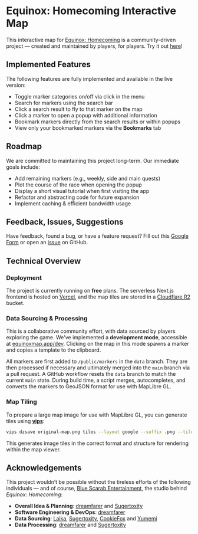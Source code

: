 # Equinox: Homecoming Interactive Map

This interactive map for [Equinox: Homecoming](https://store.steampowered.com/app/3258290/Equinox_Homecoming/) is a community-driven project — created and maintained by players, for players. Try it out [here](https://equinoxmap.app/)!

## Implemented Features

The following features are fully implemented and available in the live version:

- Toggle marker categories on/off via click in the menu
- Search for markers using the search bar
- Click a search result to fly to that marker on the map
- Click a marker to open a popup with additional information
- Bookmark markers directly from the search results or within popups
- View only your bookmarked markers via the **Bookmarks** tab

## Roadmap

We are committed to maintaining this project long-term. Our immediate goals include:

- Add remaining markers (e.g., weekly, side and main quests)
- Plot the course of the race when opening the popup
- Display a short visual tutorial when first visiting the app
- Refactor and abstracting code for future expansion
- Implement caching & efficient bandwidth usage

## Feedback, Issues, Suggestions

Have feedback, found a bug, or have a feature request? Fill out this [Google Form](https://docs.google.com/forms/d/e/1FAIpQLScLE-dfJ5pjGvxtdScB9KYc0hX9cZI7c1ba80hR33Ceieu2JA/viewform?usp=header) or open an [issue](https://github.com/dreamfarer/equinox-map/issues/new) on GitHub.

## Technical Overview

### Deployment

The project is currently running on **free** plans. The serverless Next.js frontend is hosted on [Vercel](https://vercel.com/), and the map tiles are stored in a [Cloudflare R2](https://www.cloudflare.com/en-gb/developer-platform/products/r2/) bucket.

### Data Sourcing & Processing

This is a collaborative community effort, with data sourced by players exploring the game.
We've implemented a **development mode**, accessible at [equinoxmap.app/dev](https://equinoxmap.app/dev). Clicking on the map in this mode spawns a marker and copies a template to the clipboard.

All markers are first added to `/public/markers` in the `data` branch. They are then processed if necessary and ultimately merged into the `main` branch via a pull request. A GitHub workflow resets the `data` branch to match the current `main` state. During build time, a script merges, autocompletes, and converts the markers to GeoJSON format for use with MapLibre GL.

### Map Tiling

To prepare a large map image for use with MapLibre GL, you can generate tiles using [**vips**](https://libvips.github.io/libvips/):

```bash
vips dzsave original-map.png tiles --layout google --suffix .png --tile-size 256 --overlap 0
```

This generates image tiles in the correct format and structure for rendering within the map viewer.

## Acknowledgements

This project wouldn’t be possible without the tireless efforts of the following individuals — and of course, [Blue Scarab Entertainment](https://www.bluescarab.se/), the studio behind _Equinox: Homecoming_:

- **Overall Idea & Planning**: [dreamfarer](https://github.com/dreamfarer) and [Sugertoxity](https://discordapp.com/users/608320065439268864)
- **Software Engineering & DevOps**: [dreamfarer](https://github.com/dreamfarer)
- **Data Sourcing**: [Laika](https://discordapp.com/users/465185463226073109), [Sugertoxity](https://discordapp.com/users/608320065439268864), [CookieFox](https://discordapp.com/users/631401395454476298) and [Yumemi](https://discordapp.com/users/260818698091102209)
- **Data Processing**: [dreamfarer](https://github.com/dreamfarer) and [Sugertoxity](https://discordapp.com/users/608320065439268864)
